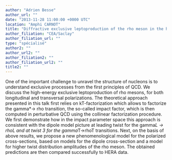```yaml
---
author: "Adrien Besse"
author_url: ""
date: "2013-11-28 11:00:00 +0000 UTC"
location: "Amphi CARNOT"
title: "Diffractive exclusive leptoproduction of the rho meson in the high energy limit beyond the leading twist"
author_filiation: "CEA/Saclay"
author_filiation_url: ""
type: "spécialisé"
author2: ""
author_url2: ""
author_filiation2: ""
author_filiation_url2: ""
title2: ""
---
```

One of the important challenge to unravel the structure of nucleons is to understand exclusive processes from the first principles of QCD. We discuss the high-energy exclusive leptoproduction of rho mesons, for both longitudinal and transversal polarizations. The theoretical approach presented in this talk first relies on kT-factorization which allows to factorize the gamma*-&gt; rho transition, the so-called impact factor, which is then computed in perturbative QCD using the collinear factorization procedure. We first demonstrate how in the impact parameter space this approach is consistent with the dipole model picture at leading twist for the gamma*L -&gt; rhoL and at twist 3 for the gamma*T-&gt;rhoT transitions. Next, on the basis of above results, we propose a new phenomenological model for the polarized cross-sections, based on models for the dipole cross-section and a model for higher twist distribution amplitudes of the rho meson. The obtained predictions are then compared successfully to HERA data.
